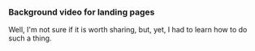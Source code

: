 ### Background video for landing pages

Well, I'm not sure if it is worth sharing, but, yet, I had to learn how to do such a thing.